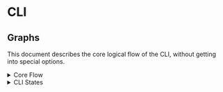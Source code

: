 # CLI

<!--
Flowcharts Guide: https://github.com/mermaid-js/mermaid
Live Editor: https://mermaid.live
-->

## Graphs

This document describes the core logical flow of the CLI, without getting into special options.


<details>
<summary>Core Flow</summary>

```mermaid
graph TD;
    Z(START)-->A{Template File Argument};
    A--> |Yes| B(Read File);
    A--> |No| F(Read STDIN);
    F-->Q;
    B-->Q;
    Q[Template Data]-->C{Context Argument};
    C--> |Yes| E(Load Context Argument);
    C--> |No| D(Load `default.ctx.json` Context);
    E-->W;
    D-->W;
    W[Context Data]-->G(Render Template Data with Context Data);
    G-->R;
    R[Render Result]-->|Output|H{Output Argument};
    H-->|No|L{Template File Argument};
    H-->|Yes|O(Output to file)
    O-->X;
    L-->|Yes|J(Output to `FILE NAME.rendered.FILE EXTENSION`);
    L-->|No|K(Print to STDOUT);
    K-->X;
    J-->X;
    X(END)
```  

</details>

<details>
<summary>CLI States</summary>

```mermaid
stateDiagram
    [*] --> LoadedTemplate
    LoadedTemplate --> LoadedContext
    [*] --> Failed
    Failed --> [*]
    LoadedTemplate --> Failed
    LoadedContext --> RenderedTemplate
    LoadedContext --> Failed
    RenderedTemplate --> [*]
```

</details>
